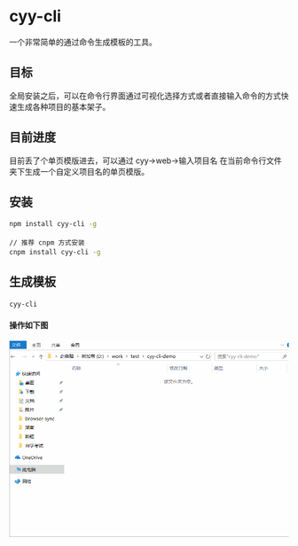 # cyy-cli

一个非常简单的通过命令生成模板的工具。

## 目标

全局安装之后，可以在命令行界面通过可视化选择方式或者直接输入命令的方式快速生成各种项目的基本架子。

## 目前进度

目前丢了个单页模版进去，可以通过 cyy->web->输入项目名 在当前命令行文件夹下生成一个自定义项目名的单页模版。

## 安装

```bash
npm install cyy-cli -g

// 推荐 cnpm 方式安装
cnpm install cyy-cli -g
```
## 生成模板

```bash
cyy-cli
```

#### 操作如下图

![操作流程](pic/cyy-cli.gif)

